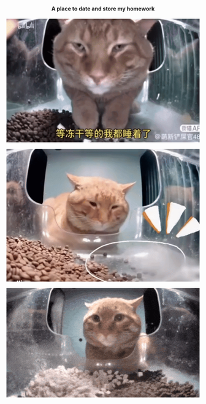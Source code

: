 <h4 align="center">A place to date and store my homework<samp></samp></h4>
<p align="center">
  <img width="600" src="https://github.com/gabrielyeniceri/ECE0301-HW-storage/blob/main/mr-snack-cat-camera.gif">
</p>
<p align="center">
  <img width="600" src="https://github.com/gabrielyeniceri/ECE0301-HW-storage/blob/main/mr-snack-hungry-cat.gif">
</p>
<p align="center">
  <img width="600" src="https://github.com/gabrielyeniceri/ECE0301-HW-storage/blob/main/mr-snack-mr-snack-cat.gif">
</p>
